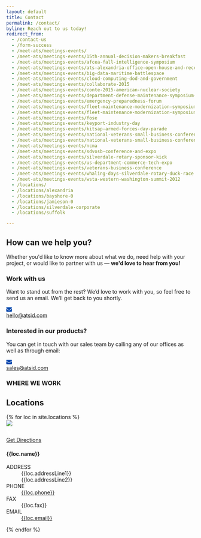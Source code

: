 ```yaml
---
layout: default
title: Contact
permalink: /contact/
byline: Reach out to us today!
redirect_from:
  - /contact-us
  - /form-success
  - /meet-ats/meetings-events/
  - /meet-ats/meetings-events/15th-annual-decision-makers-breakfast
  - /meet-ats/meetings-events/afcea-fall-intelligence-symposium
  - /meet-ats/meetings-events/ats-alexandria-office-open-house-and-reception-invitation
  - /meet-ats/meetings-events/big-data-maritime-battlespace
  - /meet-ats/meetings-events/cloud-computing-dod-and-government
  - /meet-ats/meetings-events/collaborate-2015
  - /meet-ats/meetings-events/conte-2015-american-nuclear-society
  - /meet-ats/meetings-events/department-defense-maintenance-symposium-and-exhibition
  - /meet-ats/meetings-events/emergency-preparedness-forum
  - /meet-ats/meetings-events/fleet-maintenance-modernization-symposium
  - /meet-ats/meetings-events/fleet-maintenance-modernization-symposium-fmms-2013
  - /meet-ats/meetings-events/fose
  - /meet-ats/meetings-events/keyport-industry-day
  - /meet-ats/meetings-events/kitsap-armed-forces-day-parade
  - /meet-ats/meetings-events/national-veterans-small-business-conference
  - /meet-ats/meetings-events/national-veterans-small-business-conference-0
  - /meet-ats/meetings-events/ncma
  - /meet-ats/meetings-events/sdvosb-conference-and-expo
  - /meet-ats/meetings-events/silverdale-rotary-sponsor-kick
  - /meet-ats/meetings-events/us-department-commerce-tech-expo
  - /meet-ats/meetings-events/veterans-business-conference
  - /meet-ats/meetings-events/whaling-days-silverdale-rotary-duck-race
  - /meet-ats/meetings-events/wsta-western-washington-summit-2012
  - /locations/
  - /locations/alexandria
  - /locations/bayshore-0
  - /locations/jamieson-0
  - /locations/silverdale-corporate
  - /locations/suffolk

---
```


<article class="hero hero--contact">
    <div class="hero__content hero__content--short">
        <h2 class="hero__title">How can we help you?</h2>
        <p class="hero__summary">Whether you'd like to know more about what we do, need help with your project, or would like to partner with us &mdash; <strong>we'd love to hear from you!</strong></p>    
    </div>
</article>

<section class="contact-container">
    <article class="contact-information">
        <div>
            <h3>Work with us</h3>
            <p>Want to stand out from the rest? We’d love to work with you, so feel free to send us an email. We’ll get back to you shortly.
            <div class="mail-link">
                <div class="mail-icon">
                    <svg version="1.1" xmlns="http://www.w3.org/2000/svg" xmlns:xlink="http://www.w3.org/1999/xlink" width="15" height="15" viewBox="0 0 14 14">
                        <path d="M14 5.547v6.203q0 0.516-0.367 0.883t-0.883 0.367h-11.5q-0.516 0-0.883-0.367t-0.367-0.883v-6.203q0.344 0.383 0.789 0.68 2.828 1.922 3.883 2.695 0.445 0.328 0.723 0.512t0.738 0.375 0.859 0.191h0.016q0.398 0 0.859-0.191t0.738-0.375 0.723-0.512q1.328-0.961 3.891-2.695 0.445-0.305 0.781-0.68zM14 3.25q0 0.617-0.383 1.18t-0.953 0.961q-2.937 2.039-3.656 2.539-0.078 0.055-0.332 0.238t-0.422 0.297-0.406 0.254-0.449 0.211-0.391 0.070h-0.016q-0.18 0-0.391-0.070t-0.449-0.211-0.406-0.254-0.422-0.297-0.332-0.238q-0.711-0.5-2.047-1.426t-1.602-1.113q-0.484-0.328-0.914-0.902t-0.43-1.066q0-0.609 0.324-1.016t0.926-0.406h11.5q0.508 0 0.879 0.367t0.371 0.883z" fill="#0045AC"></path>
                    </svg>
                </div>
                <a href="mailto:hello@atsid.com">hello@atsid.com</a>
            </div>
            </p>
        </div>
        <div>
            <h3>Interested in our products?</h3>
            <p>You can get in touch with our sales team by calling any of our offices as well as through email: 
            <div class="mail-link">
                <div class="mail-icon">
                    <svg version="1.1" xmlns="http://www.w3.org/2000/svg" xmlns:xlink="http://www.w3.org/1999/xlink" width="15" height="15" viewBox="0 0 14 14">
                        <path d="M14 5.547v6.203q0 0.516-0.367 0.883t-0.883 0.367h-11.5q-0.516 0-0.883-0.367t-0.367-0.883v-6.203q0.344 0.383 0.789 0.68 2.828 1.922 3.883 2.695 0.445 0.328 0.723 0.512t0.738 0.375 0.859 0.191h0.016q0.398 0 0.859-0.191t0.738-0.375 0.723-0.512q1.328-0.961 3.891-2.695 0.445-0.305 0.781-0.68zM14 3.25q0 0.617-0.383 1.18t-0.953 0.961q-2.937 2.039-3.656 2.539-0.078 0.055-0.332 0.238t-0.422 0.297-0.406 0.254-0.449 0.211-0.391 0.070h-0.016q-0.18 0-0.391-0.070t-0.449-0.211-0.406-0.254-0.422-0.297-0.332-0.238q-0.711-0.5-2.047-1.426t-1.602-1.113q-0.484-0.328-0.914-0.902t-0.43-1.066q0-0.609 0.324-1.016t0.926-0.406h11.5q0.508 0 0.879 0.367t0.371 0.883z" fill="#0045AC"></path>
                    </svg>
                </div>
                <a href="mailto:sales@atsid.com">sales@atsid.com</a>
            </div>
            </p>
        </div>
    </article>
    <article id="locations" class="contact-locations">
        <h3>WHERE WE WORK</h3>
        <h2>Locations</h2>
        <div class="location-list">
        {% for loc in site.locations %}
            <div class="location-list__item">
                <a class="location-list__item__photo" target="_blank" href="{{loc.link}}">
                    <img src="{{loc.photo}}"/>
                    <div class="location-list__item__photo__hover">
                        <div class="directions-icon">
                            <svg version="1.1" xmlns="http://www.w3.org/2000/svg" xmlns:xlink="http://www.w3.org/1999/xlink" width="16" height="28" viewBox="0 0 8 14">
                                <path d="M6 5q0-0.828-0.586-1.414t-1.414-0.586-1.414 0.586-0.586 1.414 0.586 1.414 1.414 0.586 1.414-0.586 0.586-1.414zM8 5q0 0.852-0.258 1.398l-2.844 6.047q-0.125 0.258-0.371 0.406t-0.527 0.148-0.527-0.148-0.363-0.406l-2.852-6.047q-0.258-0.547-0.258-1.398 0-1.656 1.172-2.828t2.828-1.172 2.828 1.172 1.172 2.828z" fill="#fff"></path>
                                </svg>
                        </div>
                        <div>Get Directions</div>
                    </div>
                </a>
                <h4>{{loc.name}}</h4>
                <dl>
                    <dt>ADDRESS</dt>
                    <dd>
                        <div>{{loc.addressLine1}}</div>
                        <div>{{loc.addressLine2}}</div>
                    </dd>
                    <dt>PHONE</dt>
                    <dd><a href="tel:{{loc.phone}}">{{loc.phone}}</a></dd>
                    <dt>FAX</dt>
                    <dd>{{loc.fax}}</dd>
                    <dt>EMAIL</dt>
                    <dd><a href="mailto:{{loc.email}}">{{loc.email}}</a></dd>
                </dl>
            </div>
        {% endfor %}
        </div>
    </article>
</section>

